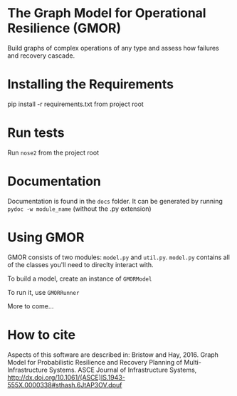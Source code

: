 # The Graph Model for Operational Resilience (GMOR)
Build graphs of complex operations of any type and assess how failures and recovery cascade.

# Installing the Requirements
pip install -r requirements.txt from project root

# Run tests
Run `nose2` from the project root

# Documentation
Documentation is found in the `docs` folder. It can be generated by running `pydoc -w module_name` (without the .py extension)

# Using GMOR
GMOR consists of two modules: `model.py` and `util.py`. `model.py` contains all of the classes you'll need to direclty interact with.

To build a model, create an instance of `GMORModel`

To run it, use `GMORRunner`

More to come...

# How to cite
Aspects of this software are described in:
Bristow and Hay, 2016. Graph Model for Probabilistic Resilience and Recovery Planning of Multi-Infrastructure Systems. ASCE Journal of Infrastructure Systems, http://dx.doi.org/10.1061/(ASCE)IS.1943-555X.0000338#sthash.6JtAP3OV.dpuf
